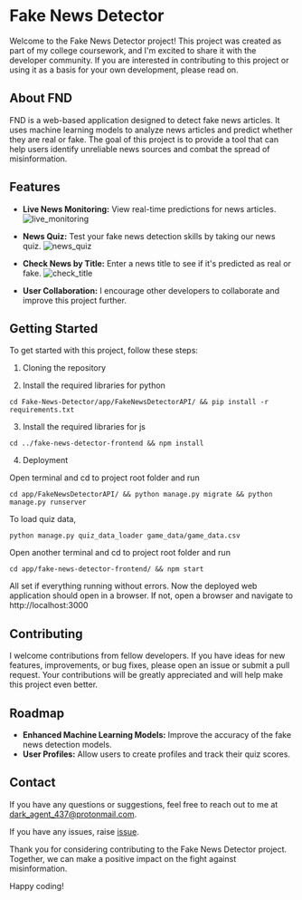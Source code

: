 # Fake News Detector




Welcome to the Fake News Detector project! This project was created as part of my college coursework, and I'm excited to share it with the developer community. If you are interested in contributing to this project or using it as a basis for your own development, please read on.

## About FND

FND is a web-based application designed to detect fake news articles. It uses machine learning models to analyze news articles and predict whether they are real or fake. The goal of this project is to provide a tool that can help users identify unreliable news sources and combat the spread of misinformation.

## Features

- **Live News Monitoring:** View real-time predictions for news articles.
![live_monitoring](https://res.cloudinary.com/dng99s7st/image/upload/v1749968885/fake%20news%20detection.png)

- **News Quiz:** Test your fake news detection skills by taking our news quiz.
![news_quiz](https://res.cloudinary.com/dng99s7st/image/upload/v1749969314/obuugqolg0gnyexvpaqs.png)

- **Check News by Title:** Enter a news title to see if it's predicted as real or fake.
![check_title](https://res.cloudinary.com/dng99s7st/image/upload/v1749968884/hfwot7g0lrok1mdyvenb.png)

- **User Collaboration:** I encourage other developers to collaborate and improve this project further.

## Getting Started

To get started with this project, follow these steps:

1. Cloning the repository



2. Install the required libraries for python

`cd Fake-News-Detector/app/FakeNewsDetectorAPI/ && pip install -r requirements.txt`

3. Install the required libraries for js

`cd ../fake-news-detector-frontend && npm install`

4. Deployment

Open terminal and cd to project root folder and run

`cd app/FakeNewsDetectorAPI/ && python manage.py migrate && python manage.py runserver`

To load quiz data,

`python manage.py quiz_data_loader game_data/game_data.csv`

Open another terminal and cd to project root folder and run

`cd app/fake-news-detector-frontend/ && npm start`

All set if everything running without errors. Now the deployed web application should open in a browser. If not, open a browser and navigate to http://localhost:3000

## Contributing

I welcome contributions from fellow developers. If you have ideas for new features, improvements, or bug fixes, please open an issue or submit a pull request. Your contributions will be greatly appreciated and will help make this project even better.

## Roadmap

- **Enhanced Machine Learning Models:** Improve the accuracy of the fake news detection models.
- **User Profiles:** Allow users to create profiles and track their quiz scores.

## Contact

If you have any questions or suggestions, feel free to reach out to me at [dark_agent_437@protonmail.com](dark_agent_437@protonmail.com).

If you have any issues, raise [issue](https://github.com/DJDarkCyber/Fake-News-Detector/issues).

Thank you for considering contributing to the Fake News Detector project. Together, we can make a positive impact on the fight against misinformation.

Happy coding!
